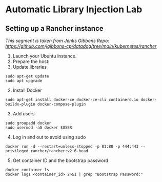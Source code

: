# Automatic Library Injection Lab

## Setting up a Rancher instance

_This segment is taken from Jenks Gibbons Repo: https://github.com/jgibbons-cp/datadog/tree/main/kubernetes/rancher_


1. Launch your Ubuntu instance.
2. Prepare the host:
  1. Update libraries
```shell
sudo apt-get update
sudo apt upgrade
```
  2. Install Docker
```shell
sudo apt-get install docker-ce docker-ce-cli containerd.io docker-buildx-plugin docker-compose-plugin
```
  3. Add users
```shell
sudo groupadd docker  
sudo usermod -aG docker $USER  
```
  4. Log in and out to avoid using sudo
```shell
docker run -d --restart=unless-stopped -p 81:80 -p 444:443 --privileged rancher/rancher:v2.6-head  

```
  5. Get container ID and the bootstrap password
```shell
docker container ls
docker logs <container_id> 2>&1 | grep "Bootstrap Password:"

```